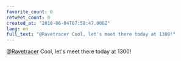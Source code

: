 ```yaml
---
favorite_count: 0
retweet_count: 0
created_at: "2018-06-04T07:58:47.000Z"
lang: en
full_text: "@Ravetracer Cool, let's meet there today at 1300!"
---
```


[@Ravetracer](https://twitter.com/Ravetracer) Cool, let's meet there today at
1300!
